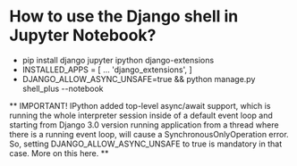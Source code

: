 # How to use the Django shell in Jupyter Notebook? 
- pip install django jupyter ipython django-extensions
- INSTALLED_APPS = [
    ...
    'django_extensions',
]
- DJANGO_ALLOW_ASYNC_UNSAFE=true && python manage.py shell_plus --notebook

** IMPORTANT! IPython added top-level async/await support, which is running the whole interpreter session inside of a default event loop and starting from Django 3.0 version running application from a thread where there is a running event loop, will cause a SynchronousOnlyOperation error. So, setting DJANGO_ALLOW_ASYNC_UNSAFE to true is mandatory in that case. More on this here. **

